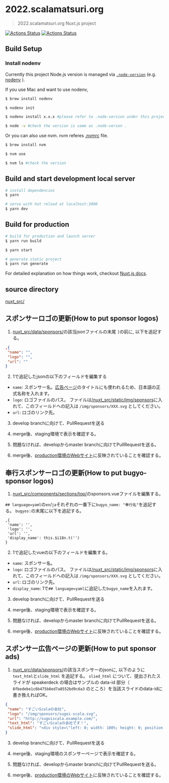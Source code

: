 # 2022.scalamatsuri.org

> 2022.scalamatsuri.org Nuxt.js project

[![Actions Status](https://github.com/scalamatsuri/2022.scalamatsuri.org/workflows/deploy/badge.svg?branch=master)](https://github.com/scalamatsuri/2022.scalamatsuri.org/actions?query=workflow%3A"deploy")
[![Actions Status](https://github.com/scalamatsuri/2022.scalamatsuri.org/workflows/verify/badge.svg?event=push)](https://github.com/scalamatsuri/2022.scalamatsuri.org/actions?query=workflow%3A"verify")

## Build Setup

### Install nodenv

Currently this project Node.js version is managed via [`.node-version`](.node-version) (e.g. [nodenv](https://github.com/nodenv/nodenv) ).

If you use Mac and want to use nodenv,

```bash
$ brew install nodenv

$ nodenv init

$ nodenv install x.x.x #please refer to .node-version under this project

$ node -v #check the version is same as .node-verson .
```

Or you can also use nvm. nvm referes [.nvmrc](.nvmrc) file.

```bash
$ brew install nvm

$ nvm use

$ nvm ls #check the version
```

## Build and start development local server

```bash
# install dependencies
$ yarn

# serve with hot reload at localhost:3000
$ yarn dev
```

## Build for production

```bash
# build for production and launch server
$ yarn run build

$ yarn start

# generate static project
$ yarn run generate
```

For detailed explanation on how things work, checkout [Nuxt.js docs](https://nuxtjs.org).

## source directory

[nuxt_src/](./nuxt_src/)

## スポンサーロゴの更新(How to put sponsor logos)

1. [nuxt_src/data/sponsors/](./nuxt_src/data/sponsors/)の該当jsonファイルの末尾 `]`の前に, 以下を追記する。

```json
,{
 "name": "",
 "logo": "",
 "url": ""
}
```

2. 1で追記したjsonの以下のフィールドを編集する

- `name`: スポンサー名。[広告ページ](https://scalamatsuri.org/ja/sponsors)のタイトルにも使われるため、日本語の正式名称を入れます。
- `logo`: ロゴファイルのパス。 ファイルは[/nuxt_src/static/img/sponsors](./nuxt_src/static/img/sponsors)に入れて、このフィールドへの記入は `/img/sponsors/XXX.svg` としてください。
- `url`: ロゴのリンク先。

3. develop branchに向けて、PullRequestを送る

4. merge後、staging環境で表示を確認する。

5. 問題なければ、developからmaster branchに向けてPullRequestを送る。

6. merge後、[production環境のWebサイト](https://scalamatsuri.org/ja/)に反映されていることを確認する。

## 奉行スポンサーロゴの更新(How to put bugyo-sponsor logos)

1. [nuxt_src/components/sections/top/](./nuxt_src/components/sections/top/)のsponsors.vueファイルを編集する。

`## language=yaml`の`en`/`ja`それぞれの一番下に`bugyo_name: "奉行名"`を追記する。
`bugyos:`の末尾に以下を追記する。
```
,{
 'name': '',
 'logo': '',
 'url': '',
 'display_name': this.$i18n.t('')
}
```

2. 1で追記したvueの以下のフィールドを編集する。

- `name`: スポンサー名。
- `logo`: ロゴファイルのパス。 ファイルは[/nuxt_src/static/img/sponsors](./nuxt_src/static/img/sponsors)に入れて、このフィールドへの記入は `/img/sponsors/XXX.svg` としてください。
- `url`: ロゴのリンク先。
- `display_name`: 1で`## language=yaml`に追記した`bugyo_name`を入れます。

3. develop branchに向けて、PullRequestを送る

4. merge後、staging環境で表示を確認する。

5. 問題なければ、developからmaster branchに向けてPullRequestを送る。

6. merge後、[production環境のWebサイト](https://scalamatsuri.org/ja/)に反映されていることを確認する。

## スポンサー広告ページの更新(How to put sponsor ads)

1. [nuxt_src/data/sponsors/](./nuxt_src/data/sponsors/)の該当スポンサーのjsonに, 以下のように `text_html`と`slide_html` を追記する。
`slied_html` について、提出されたスライドが speakerdeck の場合はサンプルの data-id 部分（ `8fbedebe1c6b475b8ed7a8552bd9c6a3` のところ）を当該スライドのdata-idに書き換えればOK。

```json
{
 "name": "すごいScalaの会社",
 "logo": "/img/sponsors/sugoi-scala.svg",
 "url": "http://sugoiscala.example.com/",
 "text_html": "すごいScalaの会社です！",
 "slide_html": "<div style=\"left: 0; width: 100%; height: 0; position: relative; padding-bottom: 74.9296%;\"><iframe src=\"https://speakerdeck.com/player/8fbedebe1c6b475b8ed7a8552bd9c6a3\" style=\"border: 0; top: 0; left: 0; width: 80%; height: 80%; position: absolute;\" allowfullscreen scrolling=\"no\" allow=\"encrypted-media\"></iframe></div>"
}
```

3. develop branchに向けて、PullRequestを送る

4. merge後、staging環境のスポンサーページで表示を確認する。

5. 問題なければ、developからmaster branchに向けてPullRequestを送る。

6. merge後、[production環境のWebサイト](https://scalamatsuri.org/ja/sponsors/)に反映されていることを確認する。
